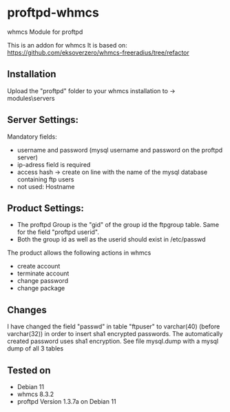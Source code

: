 # proftpd-whmcs
whmcs Module for proftpd

This is an addon for whmcs 
It is based on:		https://github.com/eksoverzero/whmcs-freeradius/tree/refactor

## Installation
Upload the "proftpd" folder to your whmcs installation to
-> modules\servers

## Server Settings:
Mandatory fields:
- username and password (mysql username and password on the proftpd server)
- ip-adress field is required
- access hash -> create on line with the name of the mysql database containing ftp users
- not used: Hostname 

## Product Settings:
- The proftpd Group is the "gid" of the group id the ftpgroup table. Same for the field "proftpd userid". 
- Both the group id as well as the userid should exist in /etc/passwd

The product allows the following actions in whmcs
- create account
- terminate account
- change password
- change package

## Changes
I have changed the field "passwd" in table "ftpuser" to varchar(40) (before varchar(32)) in order to insert sha1 encrypted passwords.
The automatically created password uses sha1 encryption. See file mysql.dump with a mysql dump of all 3 tables

## Tested on 
- Debian 11
- whmcs 8.3.2
- proftpd Version 1.3.7a on Debian 11
